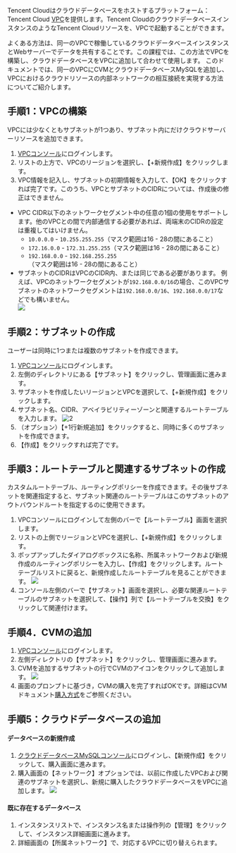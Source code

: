 Tencent Cloudはクラウドデータベースをホストするプラットフォーム：Tencent Cloud [VPC](https://intl.cloud.tencent.com/document/product/215/535)を提供します。Tencent CloudのクラウドデータベースインスタンスのようなTencent Cloudリソースを、VPCで起動することができます。

よくある方法は、同一のVPCで稼働しているクラウドデータベースインスタンスとWebサーバーでデータを共有することです。この課程では、この方法でVPCを構築し、クラウドデータベースをVPCに追加して合わせて使用します。
このドキュメントでは、同一のVPCにCVMとクラウドデータベースMySQLを追加し、VPCにおけるクラウドリソースの内部ネットワークの相互接続を実現する方法についてご紹介します。

## 手順1：VPCの構築
VPCには少なくともサブネットが1つあり、サブネット内にだけクラウドサーバーリソースを追加できます。
1. [VPCコンソール](https://console.cloud.tencent.com/vpc)にログインします。
2. リストの上方で、VPCのリージョンを選択し、【+新規作成】をクリックします。
3. VPC情報を記入し、サブネットの初期情報を入力して、【OK】をクリックすれば完了です。このうち、VPCとサブネットのCIDRについては、作成後の修正はできません。
 - VPC CIDR以下のネットワークセグメント中の任意の1個の使用をサポートします。他のVPCとの間で内部通信する必要があれば、両端末のCIDRの設定は重複してはいけません。
    - `10.0.0.0` - `10.255.255.255`（マスク範囲は16 - 28の間にあること）
    - `172.16.0.0` - `172.31.255.255`（マスク範囲は16 - 28の間にあること）
    - `192.168.0.0` - `192.168.255.255` （マスク範囲は16 - 28の間にあること）
 - サブネットのCIDRはVPCのCIDR内、または同じである必要があります。
 例えば、VPCのネットワークセグメントが`192.168.0.0/16`の場合、このVPCサブネットのネットワークセグメントは`192.168.0.0/16`、`192.168.0.0/17`などでも構いません。  
![](https://main.qcloudimg.com/raw/46b5e21b88d43da6f2697906bb5bfc21.png)

## 手順2：サブネットの作成
ユーザーは同時に1つまたは複数のサブネットを作成できます。
1. [VPCコンソール](https://console.cloud.tencent.com/vpc)にログインします。
2. 左側のディレクトリにある【サブネット】をクリックし、管理画面に進みます。
3. サブネットを作成したいリージョンとVPCを選択して、【+新規作成】をクリックします。
4. サブネット名、CIDR、アベイラビリティーゾーンと関連するルートテーブルを入力します。
![2](https://main.qcloudimg.com/raw/84bd6ce8469eae5d399ce96a89168299.png)
5. （オプション）【+1行新規追加】をクリックすると、同時に多くのサブネットを作成できます。
6. 【作成】をクリックすれば完了です。

## 手順3：ルートテーブルと関連するサブネットの作成
カスタムルートテーブル、ルーティングポリシーを作成できます。その後サブネットを関連指定すると、サブネット関連のルートテーブルはこのサブネットのアウトバウンドルートを指定するのに使用できます。
1. VPCコンソールにログインして左側のバーで【ルートテーブル】画面を選択します。
2. リストの上側でリージョンとVPCを選択し、【+新規作成】をクリックします。
3. ポップアップしたダイアログボックスに名称、所属ネットワークおよび新規作成のルーティングポリシーを入力し、【作成】をクリックします。ルートテーブルリストに戻ると、新規作成したルートテーブルを見ることができます。
![](https://main.qcloudimg.com/raw/4e59f2e780b5296fe85b204bd86b8b73.png)
4. コンソール左側のバーで【サブネット】画面を選択し、必要な関連ルートテーブルのサブネットを選択して、【操作】列で【ルートテーブルを交換】をクリックして関連付けます。

## 手順4．CVMの追加
1. [VPCコンソール](https://console.cloud.tencent.com/vpc)にログインします。
2. 左側ディレクトリの【サブネット】をクリックし、管理画面に進みます。
3. CVMを追加するサブネットの行でCVMのアイコンをクリックして追加します。
![](https://main.qcloudimg.com/raw/2bafceab2bb6a5a31fe76844e19bb07e.png)
4. 画面のプロンプトに基づき，CVMの購入を完了すればOKです。詳細はCVMドキュメント[購入方式](https://intl.cloud.tencent.com/document/product/213/506)をご参照ください。

## 手順5：クラウドデータベースの追加
#### データベースの新規作成
1. [クラウドデータベースMySQLコンソール](https://console.cloud.tencent.com/cdb)にログインし、【新規作成】をクリックして、購入画面に進みます。
2. 購入画面の【ネットワーク】オプションでは、以前に作成したVPCおよび関連のサブネットを選択し、新規に購入したクラウドデータベースをVPCに追加します。
![](https://main.qcloudimg.com/raw/c8f5065a7ceafc763163b4abe82564bf.png)

#### 既に存在するデータベース
1. インスタンスリストで、インスタンス名または操作列の【管理】をクリックして、インスタンス詳細画面に進みます。
2. 詳細画面の【所属ネットワーク】で、対応するVPCに切り替えられます。
